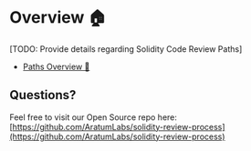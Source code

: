 # Overview 🏠

[TODO: Provide details regarding Solidity Code Review Paths]

- [Paths Overview 🚦](./paths/readme.md)



## Questions? 

Feel free to visit our Open Source repo here: [https://github.com/AratumLabs/solidity-review-process](https://github.com/AratumLabs/solidity-review-process)